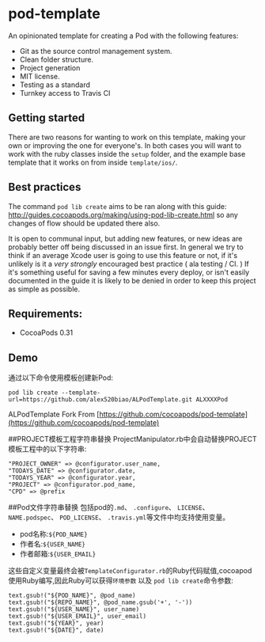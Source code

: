 pod-template
============

An opinionated template for creating a Pod with the following features:

- Git as the source control management system.
- Clean folder structure.
- Project generation
- MIT license.
- Testing as a standard
- Turnkey access to Travis CI

## Getting started

There are two reasons for wanting to work on this template, making your own or improving the one for everyone's. In both cases you will want to work with the ruby classes inside the `setup` folder, and the example base template that it works on from inside `template/ios/`. 

## Best practices

The command `pod lib create` aims to be ran along with this guide: http://guides.cocoapods.org/making/using-pod-lib-create.html so any changes of flow should be updated there also.

It is open to communal input, but adding new features, or new ideas are probably better off being discussed in an issue first. In general we try to think if an average Xcode user is going to use this feature or not, if it's unlikely is it a _very strongly_ encouraged best practice ( ala testing / CI. ) If it's something useful for saving a few minutes every deploy, or isn't easily documented in the guide it is likely to be denied in order to keep this project as simple as possible.

## Requirements:

- CocoaPods 0.31

## Demo
通过以下命令使用模板创建新Pod:

	pod lib create --template-url=https://github.com/alex520biao/ALPodTemplate.git ALXXXXPod
	
ALPodTemplate Fork From [https://github.com/cocoapods/pod-template](https://github.com/cocoapods/pod-template)

##PROJECT模板工程字符串替换
ProjectManipulator.rb中会自动替换PROJECT模板工程中的以下字符串:

	"PROJECT_OWNER" => @configurator.user_name,
	"TODAYS_DATE" => @configurator.date,
	"TODAYS_YEAR" => @configurator.year,
	"PROJECT" => @configurator.pod_name,
	"CPD" => @prefix	
 
##Pod文件字符串替换
包括pod的`.md`、 `.configure`、 `LICENSE`、 `NAME.podspec`、 `POD_LICENSE`、 `.travis.yml`等文件中均支持使用变量。

* pod名称:`${POD_NAME}`
* 作者名:`${USER_NAME}` 
* 作者邮箱:`${USER_EMAIL}`

这些自定义变量最终会被`TemplateConfigurator.rb`的Ruby代码赋值,cocoapod使用Ruby编写,因此Ruby可以获得`环境参数` 以及 `pod lib create`命令参数:

    text.gsub!("${POD_NAME}", @pod_name)
    text.gsub!("${REPO_NAME}", @pod_name.gsub('+', '-'))
    text.gsub!("${USER_NAME}", user_name)
    text.gsub!("${USER_EMAIL}", user_email)
    text.gsub!("${YEAR}", year)
    text.gsub!("${DATE}", date)	 